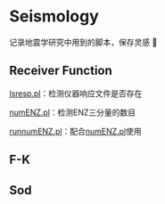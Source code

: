 # Seismology
记录地震学研究中用到的脚本，保存灵感 :eyes:
## Receiver Function
[lsresp.pl](https://github.com/seisboy/Seismology/blob/master/Receiver%20Function/lsresp.pl)：检测仪器响应文件是否存在

[numENZ.pl](https://github.com/seisboy/Seismology/blob/master/Receiver%20Function/numENZ.pl)：检测ENZ三分量的数目

[runnumENZ.pl](https://github.com/seisboy/Seismology/blob/master/Receiver%20Function/runnumENZ.pl)：配合[numENZ.pl](https://github.com/seisboy/Seismology/blob/master/Receiver%20Function/numENZ.pl)使用
## F-K
## Sod
